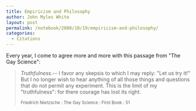 ```yaml
---
title: Empiricism and Philosophy
author: John Myles White
layout: post
permalink: /notebook/2008/10/19/empiricism-and-philosophy/
categories:
  - Citations
---
```


Every year, I come to agree more and more with this passage from "The Gay Science":

<blockquote>
<p><em>Truthfulness</em>.-- I favor any skepsis to which I may reply: "Let us try it!" But I no longer wish to hear anything of all those things and questions that do not permit any experiment. This is the limit of my "truthfulness": for there courage has lost its right.</p>

<small>Friedrich Nietzsche : The Gay Science : First Book : 51</small>
</blockquote>
